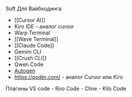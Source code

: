 Soft Для Вайбкодинга

- [[Cursor AI]]
- Kiro IDE - аналог cursor
- Warp Terminal
- [[Wave Terminal]]
- [[Claude Code]]
- Gemini CLI
- [[Crush CLI]]
- Qwen Code
- [Autogen](https://microsoft.github.io/autogen/stable//index.html)
- https://qoder.com/ - аналог Cursor или Kiro

Плагины VS code
	 - Roo Code
	 - Cline
	 - Kilo Code


